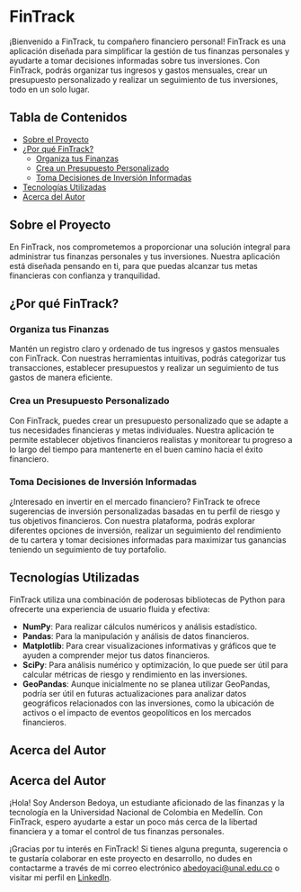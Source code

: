 # FinTrack

¡Bienvenido a FinTrack, tu compañero financiero personal! FinTrack es una aplicación diseñada para simplificar la gestión de tus finanzas personales y ayudarte a tomar decisiones informadas sobre tus inversiones. Con FinTrack, podrás organizar tus ingresos y gastos mensuales, crear un presupuesto personalizado y realizar un seguimiento de tus inversiones, todo en un solo lugar.

## Tabla de Contenidos

- [Sobre el Proyecto](#sobre-el-proyecto)
- [¿Por qué FinTrack?](#por-qué-fintrack)
  - [Organiza tus Finanzas](#organiza-tus-finanzas)
  - [Crea un Presupuesto Personalizado](#crea-un-presupuesto-personalizado)
  - [Toma Decisiones de Inversión Informadas](#toma-decisiones-de-inversión-informadas)
- [Tecnologías Utilizadas](#tecnologías-utilizadas)
- [Acerca del Autor](#acerca-del-autor)

## Sobre el Proyecto

En FinTrack, nos comprometemos a proporcionar una solución integral para administrar tus finanzas personales y tus inversiones. Nuestra aplicación está diseñada pensando en ti, para que puedas alcanzar tus metas financieras con confianza y tranquilidad.

## ¿Por qué FinTrack?

### Organiza tus Finanzas

Mantén un registro claro y ordenado de tus ingresos y gastos mensuales con FinTrack. Con nuestras herramientas intuitivas, podrás categorizar tus transacciones, establecer presupuestos y realizar un seguimiento de tus gastos de manera eficiente.

### Crea un Presupuesto Personalizado

Con FinTrack, puedes crear un presupuesto personalizado que se adapte a tus necesidades financieras y metas individuales. Nuestra aplicación te permite establecer objetivos financieros realistas y monitorear tu progreso a lo largo del tiempo para mantenerte en el buen camino hacia el éxito financiero.

### Toma Decisiones de Inversión Informadas

¿Interesado en invertir en el mercado financiero? FinTrack te ofrece sugerencias de inversión personalizadas basadas en tu perfil de riesgo y tus objetivos financieros. Con nuestra plataforma, podrás explorar diferentes opciones de inversión, realizar un seguimiento del rendimiento de tu cartera y tomar decisiones informadas para maximizar tus ganancias teniendo un seguimiento de tuy portafolio.

## Tecnologías Utilizadas

FinTrack utiliza una combinación de poderosas bibliotecas de Python para ofrecerte una experiencia de usuario fluida y efectiva:

- **NumPy**: Para realizar cálculos numéricos y análisis estadístico.
- **Pandas**: Para la manipulación y análisis de datos financieros.
- **Matplotlib**: Para crear visualizaciones informativas y gráficos que te ayuden a comprender mejor tus datos financieros.
- **SciPy**: Para análisis numérico y optimización, lo que puede ser útil para calcular métricas de riesgo y rendimiento en las inversiones.
- **GeoPandas**: Aunque inicialmente no se planea utilizar GeoPandas, podría ser útil en futuras actualizaciones para analizar datos geográficos relacionados con las inversiones, como la ubicación de activos o el impacto de eventos geopolíticos en los mercados financieros.

## Acerca del Autor

## Acerca del Autor

¡Hola! Soy Anderson Bedoya, un estudiante aficionado de las finanzas y la tecnología en la Universidad Nacional de Colombia en Medellín. Con FinTrack, espero ayudarte a estar un poco más cerca de la libertad financiera y a tomar el control de tus finanzas personales. 

¡Gracias por tu interés en FinTrack! Si tienes alguna pregunta, sugerencia o te gustaría colaborar en este proyecto en desarrollo, no dudes en contactarme a través de mi correo electrónico [abedoyaci@unal.edu.co](mailto:abedoyaci@unal.edu.co) o visitar mi perfil en [LinkedIn](https://www.linkedin.com/in/anderson-bedoya-ciro-9abb1724a).




